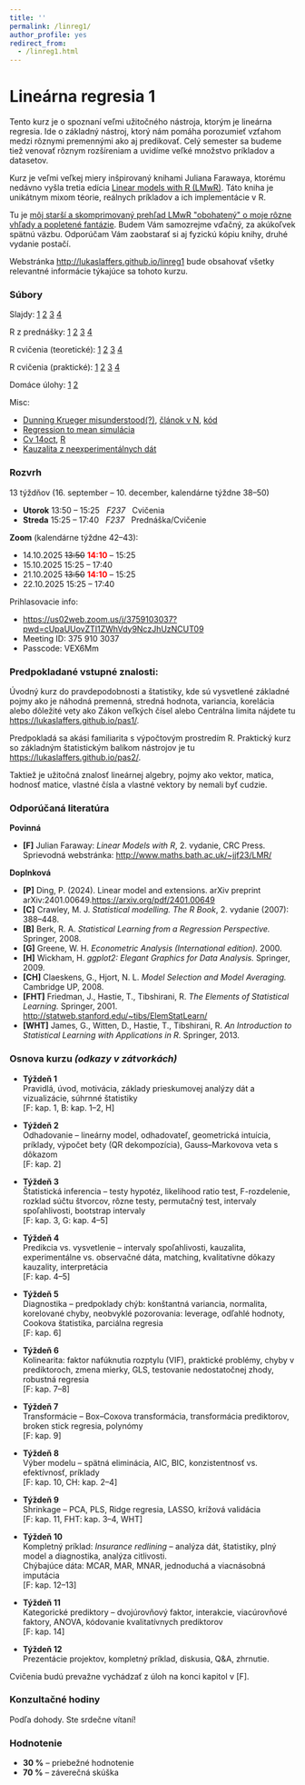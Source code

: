 ```yaml
---
title: ''
permalink: /linreg1/
author_profile: yes
redirect_from:
  - /linreg1.html
---
```


# Lineárna regresia 1
Tento kurz je o spoznaní veľmi užitočného nástroja, ktorým je lineárna regresia. Ide o základný nástroj, ktorý nám pomáha porozumieť vzťahom medzi rôznymi premennými ako aj predikovať. Celý semester sa budeme tiež venovať rôznym rozšíreniam a uvidíme veľké množstvo príkladov a datasetov.

Kurz je veľmi veľkej miery inšpirovaný knihami Juliana Farawaya, ktorému nedávno vyšla tretia edícia [Linear models with R (LMwR)](https://julianfaraway.github.io/faraway/LMR/). Táto kniha je unikátnym mixom téorie, reálnych príkladov a ich implementácie v R.

Tu je [môj starší a skomprimovaný prehľad LMwR "obohatený" o moje rôzne vhľady a popletené fantázie](http://lukaslaffers.github.io/files/MAR1_poznamkyMain.pdf).
Budem Vám samozrejme vďačný, za akúkoľvek spätnú väzbu. Odporúčam Vám zaobstarať si aj fyzickú kópiu knihy, druhé vydanie postačí.

Webstránka <http://lukaslaffers.github.io/linreg1> bude obsahovať všetky relevantné informácie týkajúce sa tohoto kurzu.

### Súbory

Slajdy: 
[1](https://www.dropbox.com/scl/fi/eansoxj03u6dzn5sniya9/MAR1_1_lecture.pdf?rlkey=u5ocrwdfjzq0ig8hrgquii60k&dl=0)
[2](https://www.dropbox.com/scl/fi/nw4x5rcogdqgk2yi4nc1l/MAR1_2_lecture.pdf?rlkey=8wyo51vbbe5tbzrtz7of7i4g9&dl=0)
[3](https://www.dropbox.com/scl/fi/jeukmwv5xqkq03eurcol1/MAR1_3_lecture.pdf?rlkey=k1j9t5156ll3zezky331er160&dl=0)
[4](https://www.dropbox.com/scl/fi/zsvkkcito63zbp240591b/MAR1_4_lecture-2.pdf?rlkey=vt1u1olxxuwkym3y7tgqd2m2y&dl=0)

R z prednášky: 
[1](https://www.dropbox.com/scl/fi/vddxdof05wq9pl5flpecu/1.R?rlkey=sc7gcvxxfzmaxwjredlpypmo3&dl=0)
[2](https://www.dropbox.com/scl/fi/4wzlwuufkqhu6y6ghy55b/2.R?rlkey=sxmblirgxnbd4c9to99nvq554&dl=0)
[3](https://www.dropbox.com/scl/fi/7pwtte44dgcu8lsbrqs7z/3.R?rlkey=pf023bu35arzfe81kd6z8xzf4&dl=0)
[4](https://www.dropbox.com/scl/fi/jclzordcrrpckjf5bjqsi/4-5.R?rlkey=e8qzgd9an96gab77t60iwrqws&dl=0)


R cvičenia (teoretické):
[1](https://www.dropbox.com/scl/fi/nbnmat5fybn9y4zme3lwt/Cv1_LL_2025.R?rlkey=2ywsqy3a4xbbziv73e7b9nv5f&dl=0)
[2](https://www.dropbox.com/scl/fi/dpbw36a27fizewfzd9vr3/Cv2_LL_2025.R?rlkey=deov8n72oy7yhb8wvjrca55r7&dl=0)
[3](https://www.dropbox.com/scl/fi/o3yxbw483amn2p6l44di1/Cv3_LL_2025.R?rlkey=8jgh6z6o1hlhh01c98cicvjt2&dl=0)
[4](https://www.dropbox.com/scl/fi/mexljsm2foi8tf52o9pq6/Cv4_LL_2025.R?rlkey=xlvt8ts80i646ix4021bb0yom&dl=0)


R cvičenia (praktické):
[1](https://www.dropbox.com/scl/fi/dnfbpb2d3aufv7s6wq4a5/Ex1_Tutorial-Vizualizacia.R?rlkey=6n9ecepa0b0cn0u1jorwuwqwj&dl=0)
[2](https://www.dropbox.com/scl/fi/64uert1oipdthmig2kfh4/Ex2_Odhadovanie.R?rlkey=qbs12obgxhipfgrn9b2mzca8y&dl=0)
[3](https://www.dropbox.com/scl/fi/gh2qtvtul8h4ahxgufkjx/Ex3_Inferencia.R?rlkey=jb92xentxwx8jafe2t7jkv18u&dl=0)
[4](https://www.dropbox.com/scl/fi/a9s9hkta7x8t3f08s07cg/Ex4_PredVysvetl.R?rlkey=vospw1yv2kj59z5vsgwsagbrc&dl=0)

Domáce úlohy:
[1](https://www.dropbox.com/scl/fi/rc3ccksvvyd0jnoiycrmh/2025_DU1.pdf?rlkey=3pr7h2tv2jqc2vlnbl74qv9bg&dl=0) 
[2](https://www.dropbox.com/scl/fi/q90j2mnzuvxyqdlo3vzuf/2025_DU2.pdf?rlkey=g1jehv536yaw7nit7mbsmczvq&dl=0)


Misc:

-  [Dunning Krueger misunderstood(?)](https://statmodeling.stat.columbia.edu/2021/10/12/can-the-dunning-kruger-effect-be-explained-as-a-misunderstanding-of-regression-to-the-mean/), [článok v N](https://dennikn.sk/2237274/plodi-nevedomost-sebavedomie-slavny-dunningov-krugerov-efekt-sa-netyka-len-hlupakov-ale-vacsiny-populacie/),  [kód](https://www.dropbox.com/scl/fi/ishoc8a5povlnw0mflciw/dk2.R?rlkey=jsj8lylvmnf3zkvovavfzwbv1&dl=0)
-  [Regression to mean simulácia](https://www.dropbox.com/scl/fi/h4k4afk3dec1rf234edqp/reg_to_mean_sim.R?rlkey=sj5dv5xrpsf5aewy499m9z31s&dl=0)
- [Cv 14oct](https://www.dropbox.com/scl/fi/zdngnvf8oferumrdrsv6e/cvic_14Oct.pdf?rlkey=haqxckfeorrz9utn9e4to5gn7&dl=0), [R](https://www.dropbox.com/scl/fi/sqx6ovipne48hg2qe1ojz/cvicenia14oct2025.R?rlkey=c4y02xllon0luwwjywjnui34k&dl=0)
- [Kauzalita z neexperimentálnych dát](https://www.youtube.com/watch?v=YwT0JCvRSaU)

### Rozvrh

13 týždňov (16. september – 10. december, kalendárne týždne 38–50)

- **Utorok** 13:50 – 15:25 &nbsp; *F237* &nbsp; Cvičenia  
- **Streda** 15:25 – 17:40 &nbsp; *F237* &nbsp; Prednáška/Cvičenie


**Zoom** (kalendárne týždne 42–43):

-  14.10.2025  ~~13:50~~ <span style="color:red">**14:10**</span> – 15:25
-  15.10.2025  15:25 – 17:40
-  21.10.2025  ~~13:50~~ <span style="color:red">**14:10**</span> – 15:25
-  22.10.2025  15:25 – 17:40

Prihlasovacie info:

-  <https://us02web.zoom.us/j/3759103037?pwd=cUpaUUovZTI1ZWhVdy9NczJhUzNCUT09>
-  Meeting ID: 375 910 3037
-  Passcode: VEX6Mm




###  Predpokladané vstupné znalosti:  
Úvodný kurz do pravdepodobnosti a štatistiky, kde sú vysvetlené základné pojmy ako je náhodná premenná, stredná hodnota, variancia, korelácia alebo dôležité vety ako Zákon veľkých čísel alebo Centrálna limita nájdete tu <https://lukaslaffers.github.io/pas1/>.

Predpokladá sa akási familiarita s výpočtovým prostredím R. Praktický kurz so základným štatistickým balíkom nástrojov je tu <https://lukaslaffers.github.io/pas2/>.

Taktiež je užitočná znalosť lineárnej algebry, pojmy ako vektor, matica, hodnosť matice, vlastné čísla a vlastné vektory by nemali byť cudzie.



### Odporúčaná literatúra

**Povinná**

- **[F]** Julian Faraway: *Linear Models with R*, 2. vydanie, CRC Press.  
  Sprievodná webstránka: <http://www.maths.bath.ac.uk/~jjf23/LMR/>

**Doplnková**

- **[P]** Ding, P. (2024). Linear model and extensions. arXiv preprint arXiv:2401.00649.<https://arxiv.org/pdf/2401.00649>
- **[C]** Crawley, M. J. *Statistical modelling.* *The R Book*, 2. vydanie (2007): 388–448.  
- **[B]** Berk, R. A. *Statistical Learning from a Regression Perspective.* Springer, 2008.  
- **[G]** Greene, W. H. *Econometric Analysis (International edition).* 2000.  
- **[H]** Wickham, H. *ggplot2: Elegant Graphics for Data Analysis.* Springer, 2009.  
- **[CH]** Claeskens, G., Hjort, N. L. *Model Selection and Model Averaging.* Cambridge UP, 2008.  
- **[FHT]** Friedman, J., Hastie, T., Tibshirani, R. *The Elements of Statistical Learning.* Springer, 2001. <http://statweb.stanford.edu/~tibs/ElemStatLearn/>  
- **[WHT]** James, G., Witten, D., Hastie, T., Tibshirani, R. *An Introduction to Statistical Learning with Applications in R.* Springer, 2013.



### Osnova kurzu  *(odkazy v zátvorkách)*

- **Týždeň 1**  
  Pravidlá, úvod, motivácia, základy prieskumovej analýzy dát a vizualizácie, súhrnné štatistiky  
  [F: kap. 1, B: kap. 1–2, H]

- **Týždeň 2**  
  Odhadovanie – lineárny model, odhadovateľ, geometrická intuícia, príklady, výpočet bety (QR dekompozícia), Gauss–Markovova veta s dôkazom  
  [F: kap. 2]

- **Týždeň 3**  
  Štatistická inferencia – testy hypotéz, likelihood ratio test, F-rozdelenie, rozklad súčtu štvorcov, rôzne testy, permutačný test, intervaly spoľahlivosti, bootstrap intervaly  
  [F: kap. 3, G: kap. 4–5]

- **Týždeň 4**  
  Predikcia vs. vysvetlenie – intervaly spoľahlivosti, kauzalita, experimentálne vs. observačné dáta, matching, kvalitatívne dôkazy kauzality, interpretácia  
  [F: kap. 4–5]

- **Týždeň 5**  
  Diagnostika – predpoklady chýb: konštantná variancia, normalita, korelované chyby, neobvyklé pozorovania: leverage, odľahlé hodnoty, Cookova štatistika, parciálna regresia  
  [F: kap. 6]

- **Týždeň 6**  
  Kolinearita: faktor nafúknutia rozptylu (VIF), praktické problémy, chyby v prediktoroch, zmena mierky, GLS, testovanie nedostatočnej zhody, robustná regresia  
  [F: kap. 7–8]

- **Týždeň 7**  
  Transformácie – Box–Coxova transformácia, transformácia prediktorov, broken stick regresia, polynómy  
  [F: kap. 9]

- **Týždeň 8**  
  Výber modelu – spätná eliminácia, AIC, BIC, konzistentnosť vs. efektívnosť, príklady  
  [F: kap. 10, CH: kap. 2–4]

- **Týždeň 9**  
  Shrinkage – PCA, PLS, Ridge regresia, LASSO, krížová validácia  
  [F: kap. 11, FHT: kap. 3–4, WHT]

- **Týždeň 10**  
  Kompletný príklad: *Insurance redlining* – analýza dát, štatistiky, plný model a diagnostika, analýza citlivosti.  
  Chýbajúce dáta: MCAR, MAR, MNAR, jednoduchá a viacnásobná imputácia  
  [F: kap. 12–13]

- **Týždeň 11**  
  Kategorické prediktory – dvojúrovňový faktor, interakcie, viacúrovňové faktory, ANOVA, kódovanie kvalitatívnych prediktorov  
  [F: kap. 14]

- **Týždeň 12**  
  Prezentácie projektov, kompletný príklad, diskusia, Q&A, zhrnutie.

Cvičenia budú prevažne vychádzať z úloh na konci kapitol v [F].


### Konzultačné hodiny

Podľa dohody. Ste srdečne vítaní!


### Hodnotenie

- **30 %** – priebežné hodnotenie
- **70 %** – záverečná skúška  
